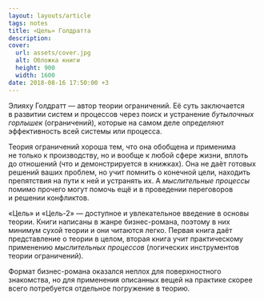 ```yaml
---
layout: layouts/article
tags: notes
title: «Цель» Голдратта
description:
cover:
  url: assets/cover.jpg
  alt: Обложка книги
  height: 900
  width: 1600
date: 2018-08-16 17:50:00 +3
---
```

Элияху Голдратт — автор теории ограничений. Её суть заключается в развитии систем и процессов через поиск и устранение _бутылочных горлышек_ (ограничений), которые на самом деле определяют эффективность всей системы или процесса.

Теория ограничений хороша тем, что она обобщена и применима не только к производству, но и вообще к любой сфере жизни, вплоть до отношений (что и демонстрируется в книжках). Она не даёт готовых решений ваших проблем, но учит помнить о конечной цели, находить препятствия на пути к ней и устранять их. А _мыслительные процессы_ помимо прочего могут помочь ещё и в проведении переговоров и решении конфликтов.

«Цель» и «Цель-2» — доступное и увлекательное введение в основы теории. Книги написаны в жанре бизнес-романа, поэтому в них минимум сухой теории и они читаются легко. Первая книга даёт представление о теории в целом, вторая книга учит практическому применению _мыслительных процессов_ (логических инструментов теории ограничений).

Формат бизнес-романа оказался неплох для поверхностного знакомства, но для применения описанных вещей на практике скорее всего потребуется отдельное погружение в теорию.
